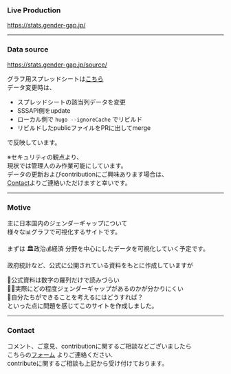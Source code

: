 ### Live Production
https://stats.gender-gap.jp/

----
### Data source
https://stats.gender-gap.jp/source/

グラフ用スプレッドシートは[こちら](https://docs.google.com/spreadsheets/d/1t7u3Dr85o06OIvaO49LKOipf7ot3SjRVtyXtDI0XL6E/)  
データ変更時は、

- スプレッドシートの該当列データを変更
- SSSAPI側をupdate
- ローカル側で `hugo --ignoreCache` でリビルド
- リビルドしたpublicファイルをPRに出してmerge

で反映しています。

※セキュリティの観点より、  
現状では管理人のみ作業可能にしています。  
データの更新およびcontributionにご興味あります場合は、  
[Contact](https://github.com/stats-gender-gap-jp/stats-gender-gap-jp#contact)よりご連絡いただけますと幸いです。

----
### Motive
主に日本国内のジェンダーギャップについて  
様々な📊グラフで可視化するサイトです。

まずは 🏛️政治💰経済 分野を中心にしたデータを可視化していく予定です。

政府統計など、公式に公開されている資料をもとに作成していますが

🤯公式資料は数字の羅列だけで読みづらい  
😵‍💫実際にどの程度ジェンダーギャップがあるのかが分かりにくい  
🤔自分たちができることを考えるにはどうすれば？  
といった点に問題を感じてこのサイトを作成しました。


----
### Contact
コメント、ご意見、contributionに関するご相談などございましたら  
こちらの[フォーム](https://docs.google.com/forms/d/e/1FAIpQLSdv7u_pG63IgZkLBH09SmNOoJ9VfIWQhMM5j2K6denEe92D-Q/viewform) よりご連絡ください.  
contributeに関するご相談も上記から受け付けております。


